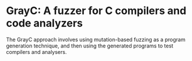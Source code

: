# GrayC: A fuzzer for C compilers and code analyzers

The GrayC approach involves using mutation-based fuzzing as a program generation technique, and then using the generated programs to test compilers and analysers.
